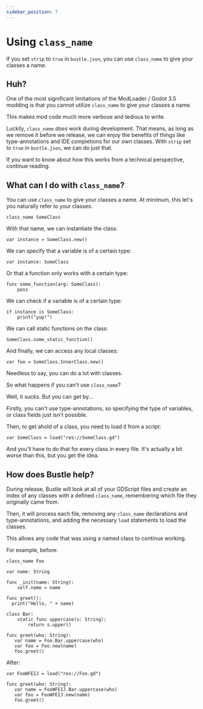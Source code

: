 ```yaml
---
sidebar_position: 7
---
```


# Using `class_name`

If you set `strip` to `true` in `bustle.json`, you can use `class_name` to give your classes a name.

## Huh?

One of the most significant limitations of the ModLoader / Godot 3.5 modding is that you cannot utilize `class_name` to give your classes a name.

This makes mod code much more verbose and tedious to write.

Luckily, `class_name` *does* work during development. That means, as long as we remove it before we release, we can enjoy the benefits of things like type-annotations and IDE completions for our own classes. With `strip` set to `true` in `bustle.json`, we can do just that.

If you want to know about how this works from a technical perspective, continue reading.

## What can I do with `class_name`?

You can use `class_name` to give your classes a name. At minimum, this let's you naturally refer to your classes.

```gdscript
class_name SomeClass
```

With that name, we can instantiate the class:

```gdscript
var instance = SomeClass.new()
```

We can specify that a variable is of a certain type:

```gdscript
var instance: SomeClass
```

Or that a function only works with a certain type:

```gdscript
func some_function(arg: SomeClass):
    pass
```

We can check if a variable is of a certain type:

```gdscript
if instance is SomeClass:
    print("yup!")
```

We can call static functions on the class:

```gdscript
SomeClass.some_static_function()
```

And finally, we can access any local classes:

```gdscript
var foo = SomeClass.InnerClass.new()
```

Needless to say, you can do a lot with classes.

So what happens if you can't use `class_name`?

Well, it sucks. But you can get by...

Firstly, you can't use type-annotations, so specifying the type of variables, or class fields just isn't possible.

Then, to get ahold of a class, you need to load it from a script:

```gdscript
var SomeClass = load("res://SomeClass.gd")
```

And you'll have to do that for every class in every file. It's actually a bit worse than this, but you get the idea.

## How does Bustle help?

During release, Bustle will look at all of your GDScript files and create an index of any classes with a defined `class_name`, remembering which file they originally came from.

Then, it will process each file, removing any `class_name` declarations and type-annotations, and adding the necessary `load` statements to load the classes.

This allows any code that was using a named class to continue working.

For example, before:

```gdscript
class_name Foo

var name: String

func _init(name: String):
    self.name = name

func greet():
  print("Hello, " + name)

class Bar:
    static func uppercase(s: String):
        return s.upper()
```

```gdscript
func greet(who: String):
   var name = Foo.Bar.uppercase(who)
   var foo = Foo.new(name)
   foo.greet()
```

After:

```gdscript
var FooWFEIJ = load("res://Foo.gd")

func greet(who: String):
   var name = FooWFEIJ.Bar.uppercase(who)
   var foo = FooWFEIJ.new(name)
   foo.greet()
```



